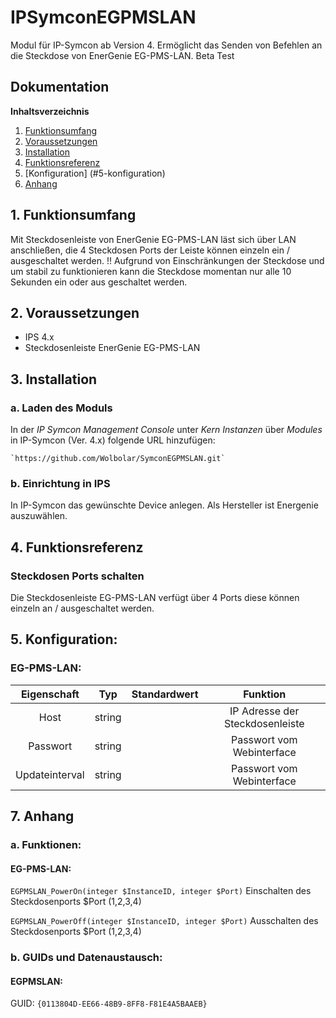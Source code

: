 # IPSymconEGPMSLAN

Modul für IP-Symcon ab Version 4. Ermöglicht das Senden von Befehlen an die Steckdose von EnerGenie EG-PMS-LAN.
Beta Test

## Dokumentation

**Inhaltsverzeichnis**

1. [Funktionsumfang](#1-funktionsumfang)  
2. [Voraussetzungen](#2-voraussetzungen)  
3. [Installation](#3-installation)
4. [Funktionsreferenz](#4-funktionsreferenz)
5. [Konfiguration] (#5-konfiguration)  
6. [Anhang](#6-anhang)  

## 1. Funktionsumfang

Mit Steckdosenleiste von EnerGenie EG-PMS-LAN läst sich über LAN anschließen, die 4 Steckdosen Ports der Leiste können einzeln ein / ausgeschaltet werden.
!! Aufgrund von Einschränkungen der Steckdose und um stabil zu funktionieren kann die Steckdose momentan nur alle 10 Sekunden ein oder aus geschaltet werden.

## 2. Voraussetzungen

 - IPS 4.x
 - Steckdosenleiste EnerGenie EG-PMS-LAN

## 3. Installation

### a. Laden des Moduls

   In der *IP Symcon Management Console* unter *Kern Instanzen* über *Modules* in IP-Symcon (Ver. 4.x) folgende URL hinzufügen:
	
    `https://github.com/Wolbolar/SymconEGPMSLAN.git`  

### b. Einrichtung in IPS

   In IP-Symcon das gewünschte Device anlegen. Als Hersteller ist Energenie auszuwählen.
	

## 4. Funktionsreferenz

### Steckdosen Ports schalten
 Die Steckdosenleiste EG-PMS-LAN verfügt über 4 Ports diese können einzeln an / ausgeschaltet werden.
 
## 5. Konfiguration:

### EG-PMS-LAN:

| Eigenschaft | Typ     | Standardwert | Funktion                           |
| :-----------: | :-----: | :----------: | :--------------------------------: |
| Host          | string  |              | IP Adresse der Steckdosenleiste    |
| Passwort      | string  |              | Passwort vom Webinterface          |
| Updateinterval| string  |              | Passwort vom Webinterface          |

## 7. Anhang

###  a. Funktionen:

#### EG-PMS-LAN:

`EGPMSLAN_PowerOn(integer $InstanceID, integer $Port)`
Einschalten des Steckdosenports $Port (1,2,3,4)

`EGPMSLAN_PowerOff(integer $InstanceID, integer $Port)`
Ausschalten des Steckdosenports $Port (1,2,3,4)


###  b. GUIDs und Datenaustausch:

#### EGPMSLAN:

GUID: `{0113804D-EE66-48B9-8FF8-F81E4A5BAAEB}` 


